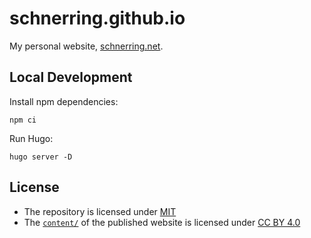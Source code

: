 # schnerring.github.io

My personal website, [schnerring.net](https://schnerring.net).

## Local Development

Install npm dependencies:

```shell
npm ci
```

Run Hugo:

```shell
hugo server -D
```

## License

- The repository is licensed under [MIT](./LICENSE)
- The [`content/`](./content/) of the published website is licensed under [CC BY 4.0](./content/LICENSE)
